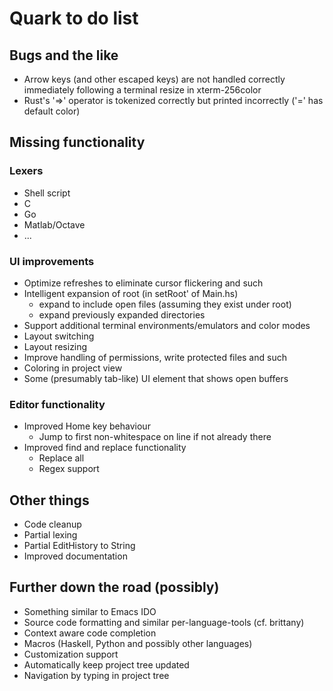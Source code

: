 # Quark to do list

## Bugs and the like

- Arrow keys (and other escaped keys) are not handled correctly immediately 
  following a terminal resize in xterm-256color
- Rust's '=>' operator is tokenized correctly but printed incorrectly
  ('=' has default color)

## Missing functionality

### Lexers

- Shell script
- C
- Go
- Matlab/Octave
- ...

### UI improvements

- Optimize refreshes to eliminate cursor flickering and such
- Intelligent expansion of root (in setRoot' of Main.hs)
  - expand to include open files (assuming they exist under root)
  - expand previously expanded directories
- Support additional terminal environments/emulators and color modes
- Layout switching
- Layout resizing
- Improve handling of permissions, write protected files and such
- Coloring in project view
- Some (presumably tab-like) UI element that shows open buffers

### Editor functionality

- Improved Home key behaviour
  - Jump to first non-whitespace on line if not already there
- Improved find and replace functionality
  - Replace all
  - Regex support

## Other things

- Code cleanup
- Partial lexing
- Partial EditHistory to String
- Improved documentation

## Further down the road (possibly)

- Something similar to Emacs IDO
- Source code formatting and similar per-language-tools (cf. brittany)
- Context aware code completion
- Macros (Haskell, Python and possibly other languages)
- Customization support
- Automatically keep project tree updated
- Navigation by typing in project tree
